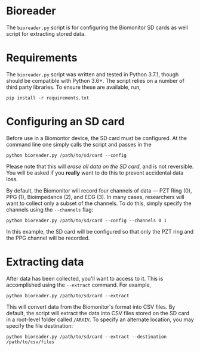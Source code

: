 # Bioreader

 The `bioreader.py` script is for configuring the Biomonitor SD cards as well
 script for extracting stored data.

# Requirements

The `bioreader.py` script was written and tested in Python 3.7.1, though should
be compatible with Python 3.6+. The script relies on a number of third party libraries. 
To ensure these are available, run,

```unix
pip install -r requirements.txt
```

# Configuring an SD card

Before use in a Biomontor device, the SD card must be configured. At the command line one 
simply calls the script and passes in the 

```unix
python bioreader.py /path/to/sd/card --config
```

Please note that this will *erase all data on the SD card*, and is not reversible. You will
be asked if you **really** want to do this to prevent accidental data loss.

By default, the Biomonitor will record four channels of data — PZT Ring (0),
PPG (1), Bioimpedance (2), and ECG (3). In many cases, researchers will want to
collect only a subset of the channels. To do this, simply specify the channels
using the `--channels` flag:

```unix
python bioreader.py /path/to/sd/card --config --channels 0 1
```

In this example, the SD card will be configured so that only the PZT ring and
the PPG channel will be recorded.

# Extracting data

After data has been collected, you'll want to access to it. This is
accomplished using the `--extract` command. For example,

```unix
python bioreader.py /path/to/sd/card --extract
```

This will convert data from the Biomonitor's format into CSV files. By default,
the script will extract the data into CSV files stored on the SD card in a
root-level folder called `/ARXIV`. To specify an alternate location, you may
specify the file destination:

```unix
python bioreader.py /path/to/sd/card --extract --destination /path/to/csv/files
```
